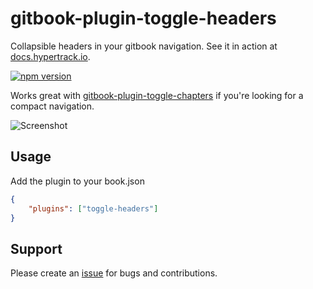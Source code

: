 # gitbook-plugin-toggle-headers
Collapsible headers in your gitbook navigation. See it in action at [docs.hypertrack.io](https://docs.hypertrack.io).

[![npm version](https://badge.fury.io/js/gitbook-plugin-toggle-headers.svg)](https://badge.fury.io/js/gitbook-plugin-toggle-headers)

Works great with [gitbook-plugin-toggle-chapters](https://github.com/poojan/gitbook-plugin-toggle-chapters) if you're looking for a compact navigation.

![Screenshot](screenshot.gif)

## Usage
Add the plugin to your book.json

```json
{
    "plugins": ["toggle-headers"]
}
```

## Support
Please create an [issue](https://github.com/hypertrack/gitbook-plugin-toggle-headers/issues) for bugs and contributions.
